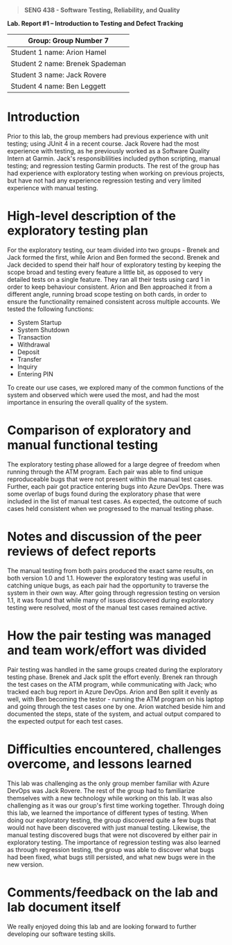 >   **SENG 438 - Software Testing, Reliability, and Quality**

**Lab. Report \#1 – Introduction to Testing and Defect Tracking**

| Group: Group Number 7 |
|---------------------------------|
| Student 1 name: Arion Hamel |   
| Student 2 name: Brenek Spademan |   
| Student 3 name: Jack Rovere |   
| Student 4 name: Ben Leggett |   

# Introduction

Prior to this lab, the group members had previous experience with unit testing; using JUnit 4 in a recent course. Jack Rovere had the most experience with testing, as he previously worked as a Software Quality Intern at Garmin. Jack's responsiblilities included python scripting, manual testing; and regression testing Garmin products. The rest of the group has had experience with exploratory testing when working on previous projects, but have not had any experience regression testing and very limited experience with manual testing. 

# High-level description of the exploratory testing plan

For the exploratory testing, our team divided into two groups - Brenek and Jack formed the first, while Arion and Ben formed the second. Brenek and Jack decided to  spend their half hour of exploratory testing by keeping the scope broad and testing every feature a little bit, as opposed to very detailed tests on a single feature. They ran all their tests using card 1 in order to keep behaviour consistent. Arion and Ben approached it from a different angle, running broad scope testing on both cards, in order to ensure the functionality remained consistent across multiple accounts. 
We tested the following functions:
- System Startup
- System Shutdown
- Transaction
- Withdrawal
- Deposit
- Transfer
- Inquiry
- Entering PIN

To create our use cases, we explored many of the common functions of the system and observed which were used the most, and had the most importance in ensuring the overall quality of the system. 

# Comparison of exploratory and manual functional testing

The exploratory testing phase allowed for a large degree of freedom when running through the ATM program. Each pair was able to find unique reproduceable bugs that were not present within the manual test cases. Further, each pair got practice entering bugs into Azure DevOps. There was some overlap of bugs found during the exploratory phase that were included in the list of manual test cases. As expected, the outcome of such cases held consistent when we progressed to the manual testing phase. 

# Notes and discussion of the peer reviews of defect reports

The manual testing from both pairs produced the exact same results, on both version 1.0 and 1.1. However the exploratory testing was useful in catching unique bugs, as each pair had the opportunity to traverse the system in their own way. After going through regression testing on version 1.1, it was found that while many of issues discovered during exploratory testing were resolved, most of the manual test cases remained active. 

# How the pair testing was managed and team work/effort was divided 

Pair testing was handled in the same groups created during the exploratory testing phase. Brenek and Jack split the effort evenly. Brenek ran through the test cases on the ATM program, while communicating with Jack; who tracked each bug report in Azure DevOps. Arion and Ben split it evenly as well, with Ben becoming the testor - running the ATM program on his laptop and going through the test cases one by one. Arion watched beside him and documented the steps, state of the system, and actual output compared to the expected output for each test cases. 

# Difficulties encountered, challenges overcome, and lessons learned

This lab was challenging as the only group member familiar with Azure DevOps was Jack Rovere. The rest of the group had to familiarize themselves with a new technology while working on this lab. It was also challenging as it was our group's first time working together. Through doing this lab, we learned the importance of different types of testing. When doing our exploratory testing, the group discovered quite a few bugs that would not have been discovered with just manual testing. Likewise, the manual testing discovered bugs that were not discovered by either pair in exploratory testing. The importance of regression testing was also learned as through regression testing, the group was able to discover what bugs had been fixed, what bugs still persisted, and what new bugs were in the new version.

# Comments/feedback on the lab and lab document itself

We really enjoyed doing this lab and are looking forward to further developing our software testing skills.
